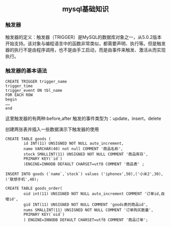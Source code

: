 ## <center>mysql基础知识</center>

### 触发器
触发器的定义：触发器（TRIGGER）是MySQL的数据库对象之一，从5.0.2版本开始支持。该对象与编程语言中的函数非常类似，都需要声明、执行等。但是触发器的执行不是由程序调用，也不是由手工启动，而是由事件来触发、激活从而实现执行。

### 触发器的基本语法
```
CREATE TRIGGER trigger_name
trigger_time
trigger_event ON tbl_name
FOR EACH ROW
begin
……
end

```
这里触发器的有两种:before,after
触发的事件类型为：update，insert，delete

创建两张表并插入一些数据演示下触发器的使用
```
CREATE TABLE goods (
        id INT(11) UNSIGNED NOT NULL auto_increment,
        name VARCHAR(40) not null COMMENT '商品名称',
        stock SMALLINT(11) UNSIGNED NOT NULL COMMENT '商品库存',
        PRIMARY KEY(`id`)
        )ENGINE=INNODB DEFAULT CHARSET=utf8 COMMENT '商品表' ;
```

```
INSERT INTO goods (`name`,`stock`) values ('iphonex',50),('小米2',30),('联想手机',40);
```

```
CREATE TABLE goods_order(
        oid int(11) UNSIGNED NOT NULL auto_increment COMMENT '订单id,自增id',
        gid INT(11) UNSIGNED NOT NULL COMMENT 'goods表的商品id',
        nums SMALLINT(11) UNSIGNED NOT NULL COMMENT '订单购买数量',
        PRIMARY KEY(`oid`)
        ) ENGINE=INNODB DEFAULT CHARSET=utf8 COMMENT '商品订单';
```



